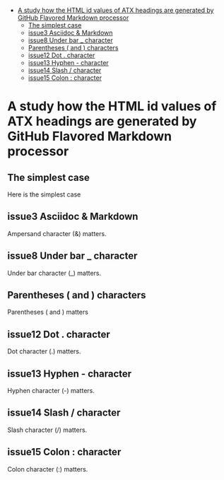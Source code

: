 -   [A study how the HTML id values of ATX headings are generated by GitHub Flavored Markdown processor](#a-study-how-the-html-id-values-of-atx-headings-are-generated-by-github-flavored-markdown-processor)
    -   [The simplest case](#the-simplest-case)
    -   [issue3 Asciidoc & Markdown](#issue3-asciidoc-markdown)
    -   [issue8 Under bar \_ character](#issue8-under-bar-character)
    -   [Parentheses ( and ) characters](#parentheses-and-characters)
    -   [issue12 Dot . character](#issue12-dot-character)
    -   [issue13 Hyphen - character](#issue13-hyphen-character)
    -   [issue14 Slash / character](#issue14-slash-character)
    -   [issue15 Colon : character](#issue15-colon-character)

# A study how the HTML id values of ATX headings are generated by GitHub Flavored Markdown processor

## The simplest case

Here is the simplest case

## issue3 Asciidoc & Markdown

Ampersand character (&) matters.

## issue8 Under bar \_ character

Under bar character (\_) matters.

## Parentheses ( and ) characters

Parentheses ( and ) matters

## issue12 Dot . character

Dot character (.) matters.

## issue13 Hyphen - character

Hyphen character (-) matters.

## issue14 Slash / character

Slash character (/) matters.

## issue15 Colon : character

Colon character (:) matters.
